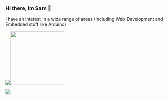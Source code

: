 ### Hi there, Im Sam 👋

I have an interest in a wide range of areas (Including Web Development and Embedded stuff like Arduino)

<p><img src="https://github-readme-stats.vercel.app/api?username=samster395&show_icons=true&theme=chartreuse-dark&include_all_commits=true&hide=issues&count_private=true"><img src="https://github-readme-stats.vercel.app/api/top-langs/?username=samster395&layout=compact&theme=chartreuse-dark&hide=css,starlark" height="170"><p>

<!--<p><img src="https://streak-stats.demolab.com?user=samster395&theme=dark&mode=weekly"><p>-->

[![](https://visitcount.itsvg.in/api?id=samster395&label=Profile%20Views&color=12&icon=0&pretty=true)](https://visitcount.itsvg.in)

<!--
**ToXIc-Dev/ToXIc-Dev** is a ✨ _special_ ✨ repository because its `README.md` (this file) appears on your GitHub profile.

Here are some ideas to get you started:

- 🔭 I’m currently working on ...
- 🌱 I’m currently learning ...
- 👯 I’m looking to collaborate on ...
- 🤔 I’m looking for help with ...
- 💬 Ask me about ...
- 📫 How to reach me: ...
- 😄 Pronouns: ...
- ⚡ Fun fact: ...
-->
